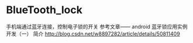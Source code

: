 # BlueTooth_lock
手机端通过蓝牙连接，控制电子锁的开关
参考文章——
android 蓝牙锁应用实例开发（一） 简介
http://blog.csdn.net/w8897282/article/details/50811409
